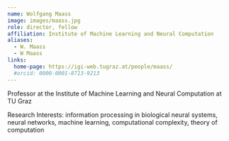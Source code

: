 ```yaml
---
name: Wolfgang Maass
image: images/maass.jpg
role: director, fellow
affiliation: Institute of Machine Learning and Neural Computation
aliases:
  - W. Maass
  - W Maass
links:
  home-page: https://igi-web.tugraz.at/people/maass/
  #orcid: 0000-0001-8713-9213
---
```


Professor at the Institute of Machine Learning and Neural Computation at TU Graz

Research Interests:
information processing in biological neural systems, neural networks, machine learning, computational complexity, theory of computation



